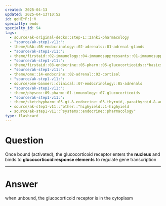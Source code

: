 ```yaml
---
created: 2025-04-13
updated: 2025-04-13T10:52
id: gqHE*P:[:V
specialty: endo
specialty_id: 94
tags:
  - source/ak-original-decks::step-1::zanki-pharmacology
  - "source/ak-step1-v11:": 
  - theme/b&b::08-endocrinology::02-adrenals::01-adrenal-glands
  - "source/ak-step1-v11:": 
  - theme/firstaid::02-immunology::04-immunosuppressants::01-immunosuppressants::glucocorticoids
  - "source/ak-step1-v11:": 
  - theme/firstaid::08-endocrine::05-pharm::05-glucocorticoids::*basics
  - "source/ak-step1-v11:": 
  - theme/ome::14-endocrine::02-adrenal::02-cortisol
  - "source/ak-step1-v11:": 
  - source/ome-banner::clinical::07-endocrinology::05-adrenals
  - "source/ak-step1-v11:": 
  - theme/physeo::09-pharm::01-immunology::07-glucocorticoids
  - "source/ak-step1-v11:": 
  - theme/sketchypharm::05-gi-&-endocrine::03-thyroid,-parathyroid-&-adrenal::04-glucocorticoids
  - source/ak-step1-v11::^other::^highyield::1-highyield
  - source/ak-step1-v11::^systems::endocrine::pharmacology"
type: flashcard
---
```


# Question
Once bound (activated), the glucocorticoid receptor enters the **nucleus** and binds to **glucocorticoid response elements** to regulate gene transcription

---

# Answer
when unbound, the glucocorticoid receptor is in the cytoplasm